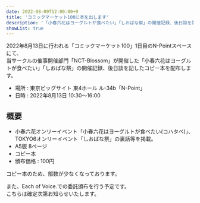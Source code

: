 ```yaml
---
date: 2022-08-09T12:00:00+9
title: 'コミックマーケット100に本を出します'
description: '「小春六花はヨーグルトが食べたい」「しおばな祭」の開催記録、後日談を記したコピー本を配布します。'
showList: true
---
```


2022年8月13日に行われる「コミックマーケット100」1日目のN-Pointスペースにて、  
当サークルの催事開催部門「NCT-Blossom」が開催した「小春六花はヨーグルトが食べたい」「しおばな祭」の開催記録、後日談を記したコピー本を配布します。

<!--more-->

- 場所 : 東京ビッグサイト 東4ホール ル-34b「N-Point」
- 日時 : 2022年8月13日 10:30～16:00

## 概要

- 小春六花オンリーイベント「小春六花はヨーグルトが食べたい(コハタベ)」、TOKYO6オンリーイベント「しおばな祭」の裏話等を掲載。
- A5版 8ページ
- コピー本
- 頒布価格 : 100円

コピー本のため、部数が少なくなっております。

また、Each of Voice.での委託頒布を行う予定です。  
こちらは確定次第お知らせいたします。
